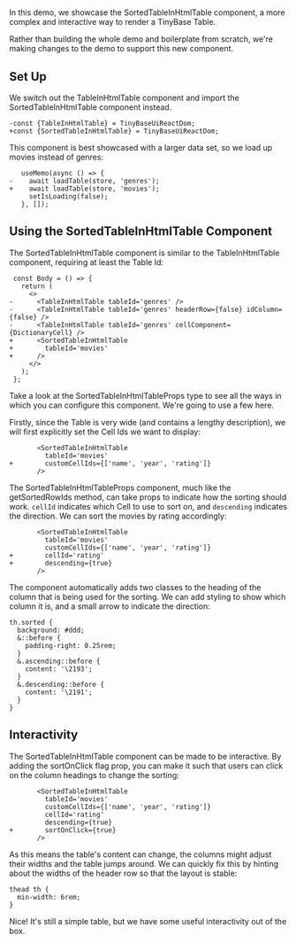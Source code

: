 # <SortedTableInHtmlTable />

In this demo, we showcase the SortedTableInHtmlTable component, a more complex
and interactive way to render a TinyBase Table.

Rather than building the whole demo and boilerplate from scratch, we're making
changes to the <TableInHtmlTable /> demo to support this new component.

[base]: # '<TableInHtmlTable />'

## Set Up

We switch out the TableInHtmlTable component and import the
SortedTableInHtmlTable component instead.

```diff-js
-const {TableInHtmlTable} = TinyBaseUiReactDom;
+const {SortedTableInHtmlTable} = TinyBaseUiReactDom;
```

This component is best showcased with a larger data set, so we load up movies
instead of genres:

```diff-jsx
   useMemo(async () => {
-    await loadTable(store, 'genres');
+    await loadTable(store, 'movies');
     setIsLoading(false);
   }, []);
```

## Using the SortedTableInHtmlTable Component

The SortedTableInHtmlTable component is similar to the TableInHtmlTable
component, requiring at least the Table Id:

```diff-jsx
 const Body = () => {
   return (
     <>
-      <TableInHtmlTable tableId='genres' />
-      <TableInHtmlTable tableId='genres' headerRow={false} idColumn={false} />
-      <TableInHtmlTable tableId='genres' cellComponent={DictionaryCell} />
+      <SortedTableInHtmlTable
+        tableId='movies'
+      />
     </>
   );
 };
```

Take a look at the SortedTableInHtmlTableProps type to see all the ways in which
you can configure this component. We're going to use a few here.

Firstly, since the Table is very wide (and contains a lengthy description), we
will first explicitly set the Cell Ids we want to display:

```diff-jsx
       <SortedTableInHtmlTable
         tableId='movies'
+        customCellIds={['name', 'year', 'rating']}
       />
```

The SortedTableInHtmlTableProps component, much like the getSortedRowIds method,
can take props to indicate how the sorting should work. `cellId` indicates which
Cell to use to sort on, and `descending` indicates the direction. We can sort
the movies by rating accordingly:

```diff-jsx
       <SortedTableInHtmlTable
         tableId='movies'
         customCellIds={['name', 'year', 'rating']}
+        cellId='rating'
+        descending={true}
       />
```

The component automatically adds two classes to the heading of the column that
is being used for the sorting. We can add styling to show which column it is,
and a small arrow to indicate the direction:

```less
th.sorted {
  background: #ddd;
  &::before {
    padding-right: 0.25rem;
  }
  &.ascending::before {
    content: '\2193';
  }
  &.descending::before {
    content: '\2191';
  }
}
```

## Interactivity

The SortedTableInHtmlTable component can be made to be interactive. By adding
the sortOnClick flag prop, you can make it such that users can click on the
column headings to change the sorting:

```diff-jsx
       <SortedTableInHtmlTable
         tableId='movies'
         customCellIds={['name', 'year', 'rating']}
         cellId='rating'
         descending={true}
+        sortOnClick={true}
       />
```

As this means the table's content can change, the columns might adjust their
widths and the table jumps around. We can quickly fix this by hinting about the
widths of the header row so that the layout is stable:

```less
thead th {
  min-width: 6rem;
}
```

Nice! It's still a simple table, but we have some useful interactivity out of
the box.
